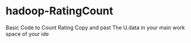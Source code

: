 # hadoop-RatingCount
Basic Code to Count Rating 
Copy and past The U.data in your main work space of your ide
